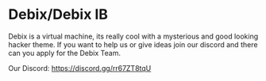 # Debix/Debix IB
Debix is a virtual machine, its really cool with a mysterious and good looking hacker theme.
If you want to help us or give ideas join our discord and there can you apply for the Debix Team.

Our Discord: https://discord.gg/rr67ZT8tqU
